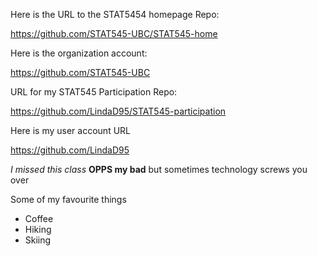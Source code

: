 Here is the URL to the STAT5454 homepage Repo:
 
 https://github.com/STAT545-UBC/STAT545-home 

Here is the organization account: 

https://github.com/STAT545-UBC 

URL for my STAT545 Participation Repo: 

https://github.com/LindaD95/STAT545-participation 

Here is my user account URL

https://github.com/LindaD95

*I missed this class* **OPPS my bad** 
but sometimes technology screws you over 

Some of my favourite things 
* Coffee
* Hiking
* Skiing

